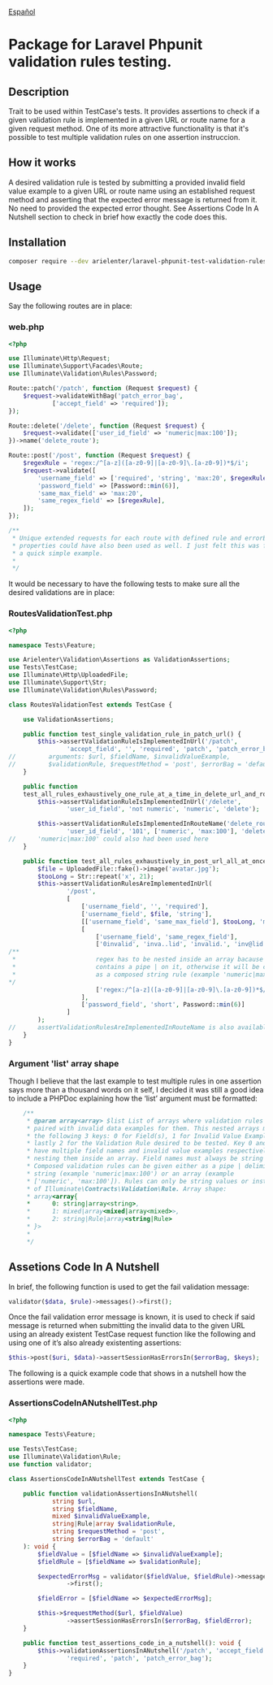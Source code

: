 [Español](https://github.com/arielenter/laravel-phpunit-test-validation-rules/blob/main/README.es.md)

# **Package for Laravel Phpunit validation rules testing.**

## Description

Trait to be used within TestCase's tests. It provides assertions to check if 
a given validation rule is implemented in a given URL or route name for a 
given request method. One of its more attractive functionality is that it's 
possible to test multiple validation rules on one assertion instruccion.

## How it works

A desired validation rule is tested by submitting a provided invalid field 
value example to a given URL or route name using an established request method 
and asserting that the expected error message is returned from it. No need to 
provided the expected error thought. See Assertions Code In A Nutshell section 
to check in brief how exactly the code does this.

## Installation

```bash
composer require --dev arielenter/laravel-phpunit-test-validation-rules
```

## Usage

Say the following routes are in place:

### web.php

```php
<?php

use Illuminate\Http\Request;
use Illuminate\Support\Facades\Route;
use Illuminate\Validation\Rules\Password;

Route::patch('/patch', function (Request $request) {
    $request->validateWithBag('patch_error_bag',
            ['accept_field' => 'required']);
});

Route::delete('/delete', function (Request $request) {
    $request->validate(['user_id_field' => 'numeric|max:100']);
})->name('delete_route');

Route::post('/post', function (Request $request) {
    $regexRule = 'regex:/^[a-z]([a-z0-9]|[a-z0-9]\.[a-z0-9])*$/i';
    $request->validate([
        'username_field' => ['required', 'string', 'max:20', $regexRule],
        'password_field' => [Password::min(6)],
        'same_max_field' => 'max:20',
        'same_regex_field' => [$regexRule],
    ]);
});

/**
 * Unique extended requests for each route with defined rule and errorBag 
 * properties could have also been used as well. I just felt this was fine as 
 * a quick simple example.
 * 
 */


```

It would be necessary to have the following tests to make sure all the 
desired validations are in place:

### RoutesValidationTest.php

```php
<?php

namespace Tests\Feature;

use Arielenter\Validation\Assertions as ValidationAssertions;
use Tests\TestCase;
use Illuminate\Http\UploadedFile;
use Illuminate\Support\Str;
use Illuminate\Validation\Rules\Password;

class RoutesValidationTest extends TestCase {

    use ValidationAssertions;

    public function test_single_validation_rule_in_patch_url() {
        $this->assertValidationRuleIsImplementedInUrl('/patch',
                'accept_field', '', 'required', 'patch', 'patch_error_bag');
//         arguments: $url, $fieldName, $invalidValueExample, 
//         $validationRule, $requestMethod = 'post', $errorBag = 'default'
    }

    public function
    test_all_rules_exhaustively_one_rule_at_a_time_in_delete_url_and_route() {
        $this->assertValidationRuleIsImplementedInUrl('/delete',
                'user_id_field', 'not numeric', 'numeric', 'delete');

        $this->assertValidationRuleIsImplementedInRouteName('delete_route',
                'user_id_field', '101', ['numeric', 'max:100'], 'delete');
//      'numeric|max:100' could also had been used here
    }

    public function test_all_rules_exhaustively_in_post_url_all_at_once() {
        $file = UploadedFile::fake()->image('avatar.jpg');
        $tooLong = Str::repeat('x', 21);
        $this->assertValidationRulesAreImplementedInUrl(
                '/post',
                [
                    ['username_field', '', 'required'],
                    ['username_field', $file, 'string'],
                    [['username_field', 'same_max_field'], $tooLong, 'max:20'],
                    [
                        ['username_field', 'same_regex_field'],
                        ['0invalid', 'inva..lid', 'invalid.', 'inv@lid'],
/**
 *                      regex has to be nested inside an array bacause it 
 *                      contains a pipe | on it, otherwise it will be confuse 
 *                      as a composed string rule (example 'numeric|max:100')                      
*/
                        ['regex:/^[a-z]([a-z0-9]|[a-z0-9]\.[a-z0-9])*$/i']
                    ],
                    ['password_field', 'short', Password::min(6)]
                ]
        );
//      assertValidationRulesAreImplementedInRouteName is also available
    }
}

```

### Argument 'list' array shape

Though I believe that the last example to test multiple rules in one 
assertion says more than a thousand words on it self, I decided it was still a 
good idea to include a PHPDoc explaining how the ‘list’ argument must be 
formatted:

```php
    /**
     * @param array<array> $list List of arrays where validation rules are 
     * paired with invalid data examples for them. This nested arrays must have 
     * the following 3 keys: 0 for Field(s), 1 for Invalid Value Example(s) and 
     * lastly 2 for the Validation Rule desired to be tested. Key 0 and 1 can 
     * have multiple field names and invalid value examples respectively by 
     * nesting them inside an array. Field names must always be string values.
     * Composed validation rules can be given either as a pipe | delimited 
     * string (example 'numeric|max:100') or an array (example 
     * ['numeric', 'max:100']). Rules can only be string values or instances
     * of Illuminate\Contracts\Validation\Rule. Array shape:
     * array<array{
     *      0: string|array<string>,
     *      1: mixed|array<mixed|array<mixed>>,
     *      2: string|Rule|array<string|Rule>
     * }>
     * 
     */
```

## Assetions Code In A Nutshell

In brief, the following function is used to get the fail validation message:

```php
validator($data, $rule)->messages()->first();
```

Once the fail validation error message is known, it is used to check if said 
message is returned when submitting the invalid data to the given URL using an 
already existent TestCase request function like the following and using one of 
it’s also already existenting assertions:

```php
$this->post($uri, $data)->assertSessionHasErrorsIn($errorBag, $keys);
```

The following is a quick example code that shows in a nutshell how the 
assertions were made.

### AssertionsCodeInANutshellTest.php

```php
<?php

namespace Tests\Feature;

use Tests\TestCase;
use Illuminate\Validation\Rule;
use function validator;

class AssertionsCodeInANutshellTest extends TestCase {

    public function validationAssertionsInANutshell(
            string $url,
            string $fieldName,
            mixed $invalidValueExample,
            string|Rule|array $validationRule,
            string $requestMethod = 'post',
            string $errorBag = 'default'
    ): void {
        $fieldValue = [$fieldName => $invalidValueExample];
        $fieldRule = [$fieldName => $validationRule];

        $expectedErrorMsg = validator($fieldValue, $fieldRule)->messages()
                ->first();

        $fieldError = [$fieldName => $expectedErrorMsg];

        $this->$requestMethod($url, $fieldValue)
                ->assertSessionHasErrorsIn($errorBag, $fieldError);
    }

    public function test_assertions_code_in_a_nutshell(): void {
        $this->validationAssertionsInANutshell('/patch', 'accept_field', '',
                'required', 'patch', 'patch_error_bag');
    }
}

```